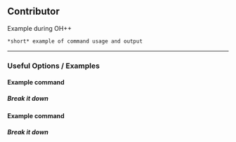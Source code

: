 Contributor
-------

Example during OH++

~~~ bash
*short* example of command usage and output
~~~

---

### Useful Options / Examples

#### Example command

##### Break it down

#### Example command

##### Break it down
